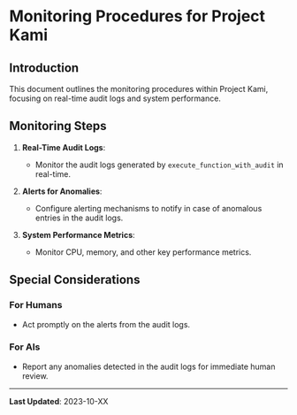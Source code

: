 # Monitoring Procedures for Project Kami

## Introduction
This document outlines the monitoring procedures within Project Kami, focusing on real-time audit logs and system performance.

## Monitoring Steps

1. **Real-Time Audit Logs**: 
   - Monitor the audit logs generated by `execute_function_with_audit` in real-time.
  
2. **Alerts for Anomalies**: 
   - Configure alerting mechanisms to notify in case of anomalous entries in the audit logs.

3. **System Performance Metrics**: 
   - Monitor CPU, memory, and other key performance metrics.

## Special Considerations
### For Humans
- Act promptly on the alerts from the audit logs.

### For AIs
- Report any anomalies detected in the audit logs for immediate human review.

---
**Last Updated**: 2023-10-XX
